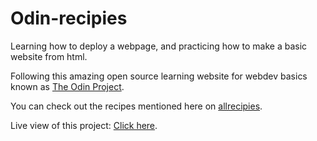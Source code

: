 # Odin-recipies
Learning how to deploy a webpage, and practicing how to make a basic website from html. 

Following this amazing open source learning website for webdev basics known as [The Odin Project](https://www.theodinproject.com/about).

You can check out the recipes mentioned here on [allrecipies](https://www.allrecipes.com/).

Live view of this project: [Click here](https://thechangamunda.github.io/odin-recipies/).